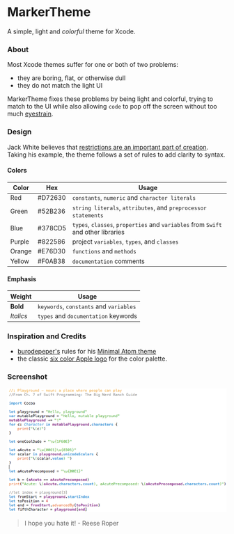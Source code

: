 # MarkerTheme

A simple, light and *colorful* theme for Xcode.

### About
Most Xcode themes suffer for one or both of two problems:
* they are boring, flat, or otherwise dull
* they do not match the light UI

MarkerTheme fixes these problems by being light and colorful, trying to match to the UI while also allowing `code` to pop off the screen without too much [eyestrain](https://justgetflux.com).

### Design

Jack White believes that [restrictions are an important part of creation](https://youtu.be/8iNCQPoYk70).  Taking his example, the theme follows a set of rules to add clarity to syntax.

#### Colors     
     
Color | Hex | Usage
----- | --- | ----- 
Red | #D72630 | `constants`, `numeric` and `character literals`
Green | #52B236 | `string literals`, `attributes`, and `preprocessor statements`
Blue | #378CD5 | `types`, `classes`, `properties` and `variables` from `Swift` and other libraries
Purple | #822586 | project `variables`, `types`, and `classes`
Orange | #E76D30 | `functions` and `methods`
Yellow | #F0AB38 | `documentation` comments

#### Emphasis
Weight | Usage
------ | -----
**Bold** | `keywords`, `constants` and `variables`
*Italics* | `types` and `documentation` keywords

### Inspiration and Credits
* [burodepeper's](https://github.com/burodepeper) rules for his [Minimal Atom theme](https://atom.io/themes/minimal-syntax)
* the classic [six color Apple logo](https://upload.wikimedia.org/wikipedia/commons/thumb/8/84/Apple_Computer_Logo_rainbow.svg/500px-Apple_Computer_Logo_rainbow.svg.png) for the color palette.

### Screenshot
![Screenshot of Playground from Swift Programming: The Big Nerd Ranch Guide, chapter 7](https://raw.githubusercontent.com/MRBeussink/MarkerTheme/master/Screenshots/screenshot_02.png)

> I hope you hate it!
> \- Reese Roper
